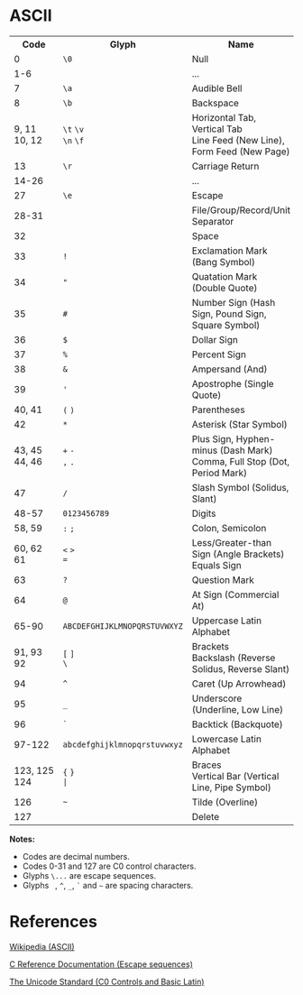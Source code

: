 <h1>ASCII</h1>

<table>
<tr><th>Code<th>Glyph<th>Name
<tr><td>0<td><code>\0</code><td>Null
<tr><td>1-6<td><td>...
<tr><td>7<td><code>\a</code><td>Audible Bell
<tr><td>8<td><code>\b</code><td>Backspace
<tr><td>9,&nbsp;11<br/>10,&nbsp;12
    <td><code>\t</code> <code>\v</code><br/><code>\n</code> <code>\f</code>
    <td>Horizontal Tab, Vertical Tab<br/>Line Feed (New Line), Form Feed (New Page)
<tr><td>13<td><code>\r</code><td>Carriage Return
<tr><td>14-26<td><td>...
<tr><td>27<td><code>\e</code><td>Escape
<tr><td>28-31<td><td>File/Group/Record/Unit Separator
<tr><td>32<td><code>&#32;</code><td>Space
<tr><td>33<td><code>!</code><td>Exclamation Mark (Bang Symbol)
<tr><td>34<td><code>"</code><td>Quatation Mark (Double Quote)
<tr><td>35<td><code>#</code><td>Number Sign (Hash Sign, Pound Sign, Square Symbol)
<tr><td>36<td><code>$</code><td>Dollar Sign
<tr><td>37<td><code>%</code><td>Percent Sign
<tr><td>38<td><code>&</code><td>Ampersand (And)
<tr><td>39<td><code>'</code><td>Apostrophe (Single Quote)
<tr><td>40, 41<td><code>(</code> <code>)</code><td>Parentheses
<tr><td>42<td><code>*</code><td>Asterisk (Star Symbol)
<tr><td>43,&nbsp;45<br/>44,&nbsp;46
    <td><code>+</code> <code>-</code><br/><code>,</code> <code>.</code>
    <td>Plus Sign, Hyphen-minus (Dash Mark)<br/>Comma, Full Stop (Dot, Period Mark)
<tr><td>47<td><code>/</code><td>Slash Symbol (Solidus, Slant)
<tr><td>48-57<td><code>0123456789</code><td>Digits
<tr><td>58,&nbsp;59<td><code>:</code> <code>;</code><td>Colon, Semicolon
<tr><td>60,&nbsp;62<br/>61
    <td><code><</code> <code>></code><br/><code>=</code>
    <td>Less/Greater-than Sign (Angle Brackets)<br/>Equals Sign
<tr><td>63<td><code>?</code><td>Question Mark
<tr><td>64<td><code>@</code><td>At Sign (Commercial At)
<tr><td>65-90<td><code>ABCDEFGHIJKLMNOPQRSTUVWXYZ</code><td>Uppercase Latin Alphabet
<tr><td>91,&nbsp;93<br/>92
    <td><code>[</code> <code>]</code><br/><code>\</code>
    <td>Brackets<br/>Backslash (Reverse Solidus, Reverse Slant)
<tr><td>94<td><code>^</code><td>Caret (Up Arrowhead)
<tr><td>95<td><code>_</code><td>Underscore (Underline, Low Line)
<tr><td>96<td><code>`</code><td>Backtick (Backquote)
<tr><td>97-122<td><code>abcdefghijklmnopqrstuvwxyz</code><td>Lowercase Latin Alphabet
<tr><td>123,&nbsp;125<br/>124
    <td><code>{</code> <code>}</code><br/><code>|</code>
    <td>Braces<br/>Vertical Bar (Vertical Line, Pipe Symbol)
<tr><td>126<td><code>~</code><td>Tilde (Overline)
<tr><td>127<td><td>Delete
</table>

<b>Notes:</b>
<ul>
<li>Codes are decimal numbers.
<li>Codes 0-31 and 127 are C0 control characters.
<li>Glyphs <code>\...</code> are escape sequences.
<li>Glyphs <code>&#32;</code>, <code>^</code>, <code>_</code>, <code>`</code> and <code>~</code>
    are spacing characters.
</ul>

<h1>References</h1>

[Wikipedia (ASCII)](https://en.wikipedia.org/wiki/ASCII)

[C Reference Documentation (Escape sequences)](https://en.cppreference.com/w/c/language/escape)

[The Unicode Standard (C0 Controls and Basic Latin)](https://www.unicode.org/charts/PDF/U0000.pdf)